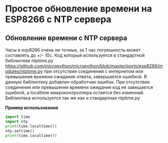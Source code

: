 # Простое обновление времени на ESP8266 с NTP сервера

Обновление времени с NTP сервера
---
Часы в esp8266 очень не точные, за 1 час погрешность может составлять до +/- 10с. Код который используется в стандартной библиотеке ntptime.py <https://github.com/micropython/micropython/blob/master/ports/esp8266/modules/ntptime.py> при отсутствии соединения с интернетом или превышения времени ожидания ответа, завершается ошибкой. 
В данную библиотеку добавлен обработчик ошибок. При отсутствии соединения или превышения времени ожидания код не завешается ошибкой, а localtime микроконтроллера остается без изменний.
Библиотека используется так же как и стандартная ntptime.py

**Пример использования**
```python
import time
import ntp
print(time.localtime())
ntp.settime()
print(time.localtime()) 
```
